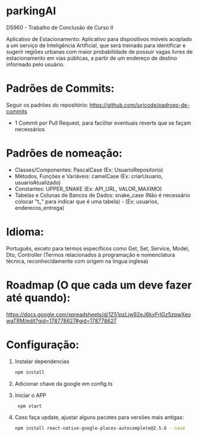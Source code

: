 # parkingAI
DS960 - Trabalho de Conclusão de Curso II

Aplicativo de Estacionamento:
Aplicativo para dispositivos móveis acoplado a um serviço de Inteligência Artificial, que será treinado para identificar e sugerir regiões urbanas com maior probabilidade de possuir vagas livres de estacionamento em vias públicas, a partir de um endereço de destino informado pelo usuário.

# Padrões de Commits:
Seguir os padrões do repositório: https://github.com/iuricode/padroes-de-commits
* 1 Commit por Pull Request, para facilitar eventuais reverts que se façam necessários

# Padrões de nomeação:
* Classes/Componentes: PascalCase (Ex: UsuarioRepositorio)
* Métodos, Funções e Variáveis: camelCase (Ex: criarUsuario, usuarioAtualizado)
* Constantes: UPPER_SNAKE (Ex: API_URL, VALOR_MAXIMO)
* Tabelas e Colunas de Bancos de Dados: snake_case (Não é necessário colocar "t_" para indicar que é uma tabela) - (Ex: usuarios, enderecos_entrega)

# Idioma:
Português, exceto para termos específicos como Get, Set, Service, Model, Dto, Controller (Termos relacionados à programação e nomenclatura técnica, reconhecidamente com origem na língua inglesa)

# Roadmap (O que cada um deve fazer até quando):
https://docs.google.com/spreadsheets/d/1Z51pzLjw92eJ6kyFrIGz5zpwXeowaTRM/edit?gid=178778627#gid=178778627

# Configuração:
1. Instalar dependencias

   ```bash
   npm install
   ```
2. Adicionar chave da google em config.ts

3. Iniciar o APP

   ```bash
    npm start
   ```
4. Caso faça update, ajustar alguns pacotes para versões mais antigas:
    ```bash
    npm install react-native-google-places-autocomplete@2.5.6 --save
    ```